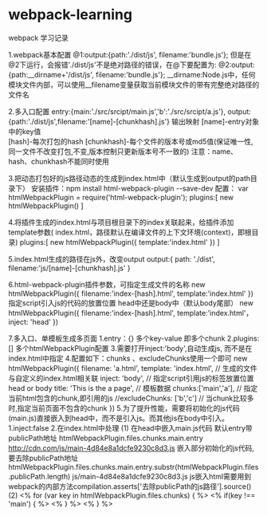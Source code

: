 # webpack-learning

webpack 学习记录

1.webpack基本配置
  @1:output:{path:'./dist/js', filename:'bundle.js'};
  但是在@2下运行，会报错'./dist/js'不是绝对路径的错误，在@下要配置为:
  @2:output:{path:__dirname+'/dist/js', filename:'bundle.js'};
  __dirname:Node.js中，任何模块文件内部，可以使用__filename变量获取当前模块文件的带有完整绝对路径的文件名

2.多入口配置
  entry:{main:'./src/srcipt/main.js','b':'./src/srcipt/a.js'},
  output:{path:'./dist/js',filename:'[name]-[chunkhash].js'}
  输出映射 
  	[name]-entry对象中的key值  
  	[hash]-每次打包的hash 
  	[chunkhash]-每个文件的版本号或md5值(保证唯一性,同一文件不改变打包,不变,版本控制只更新版本号不一致的) 
  	注意：name、hash、chunkhash不能同时使用 

3.把动态打包好的js路径动态的生成到index.html中（默认生成到output的path目录下）
  安装插件：npm install html-webpack-plugin --save-dev
  配置：
  var htmlWebpackPlugin = require('html-webpack-plugin');
  plugins:[
  	new htmlWebpackPlugin()
  ]

4.将插件生成的index.html与项目根目录下的index关联起来，给插件添加template参数( index.html，路径默认在编译文件的上下文环境(context)，即根目录)
   plugins:[
  	new htmlWebpackPlugin({
		template:'index.html'
	})
   ]

5.index.html生成的路径在js外，改变output
   output:{
 	  path: './dist',
    filename:'js/[name]-[chunkhash].js'
   }

6.html-webpack-plugin插件参数，可指定生成文件的名称
	new htmlWebpackPlugin({
	  filename:'index-[hash].html',
	  template:'index.html'
	})
	指定script引入js的代码的放置位置 head中还是body中（默认body尾部）
	new htmlWebpackPlugin({
		filename:'index-[hash].html',
		template:'index.html'，
		inject: 'head'
	})

7.多入口、单模板生成多页面
    1.entry：{}   多个key-value 即多个chunk
    2.plugins:[]  多个htmlWebpackPlugin配置
    3.需要打开inject:'body',自动生成js, 而不是在index.html中指定
    4.配置如下：chunks 、excludeChunks使用一个即可
      new htmlWebpackPlugin({
        filename: 'a.html',
        template: 'index.html', // 生成的文件与自定义的index.html相关联
        inject: 'body', // 指定script引用js的标签放置位置 head or body
        title: 'This is the a page', // 模板数据
        chunks:['main','a'], // 指定当前html包含的chunk,即引用的js
        //excludeChunks: ['b','c'] // 当chunk比较多时,指定当前页面不包含的chunk
      })
    5.为了提升性能，需要将初始化的js代码(main.js)直接嵌入到head中，而不是引入js。而其他jis在body中引入。
        1.inject:false
        2.在index.html中处理
            (1) 在head中嵌入main.js代码
            默认entry带 publicPath地址 htmlWebpackPlugin.files.chunks.main.entry 
                http://cdn.com/js/main-4d84e8a1dcfe9230c8d3.js
            嵌入部分初始化的js代码,要去除publicPath地址 htmlWebpackPlugin.files.chunks.main.entry.substr(htmlWebpackPlugin.files.publicPath.length) 
                js/main-4d84e8a1dcfe9230c8d3.js
            js嵌入html需要用到webpack的内部方法compilation.asserts['去除publicPath的js路径'].source() 
                <script type="text/javascript" src="<%= compilation.assets[htmlWebpackPlugin.files.chunks.main.entry.substr(htmlWebpackPlugin.files.publicPath.length)].source() %>"></script>
            (2) <!-- 循环判断引入非初始化的其他js -->
                <% for (var key in htmlWebpackPlugin.files.chunks) { %>
                  <% if(key !== 'main') { %>
                    <script type="text/javascript" src="<%= htmlWebpackPlugin.files.chunks[key].entry %>"></script>
                  <% } %>
                <% } %>